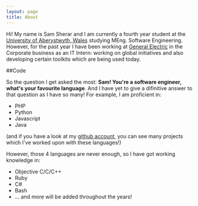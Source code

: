 ```yaml
---
layout: page
title: About
---
```


Hi! My name is Sam Sherar and I am currently a fourth year student at the
[University of Aberystwyth, Wales][1] studying MEng. Software Engineering.
However, for the past year I have been working at [General Electric][2] in the
Corporate business as an IT Intern: working on global initiatives and also
developing certain toolkits which are being used today.

##Code

So the question I get asked the most: **Sam! You're a software engineer,
what's your favourite language**. And I have yet to give a difinitive answer to
that question as I have so many! For example, I am proficient in:

 * PHP
 * Python
 * Javascript
 * Java

(and if you have a look at my [github account][github], you can see many projects
which I've worked upon with these languages!)

However, those 4 languages are never enough, so I have got working knowledge in:

  * Objective C/C/C++
  * Ruby
  * C#
  * Bash
  * ... and more will be added throughout the years!


  [1]: http://www.aber.ac.uk/compsci
  [2]: http://www.ge.com
  [github]: http://github.com/ssherar
